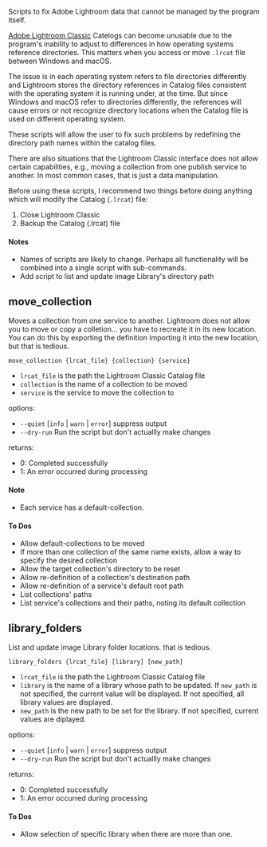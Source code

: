 Scripts to fix Adobe Lightroom data that cannot be managed by the program itself.

[Adobe Lightroom Classic](https://www.adobe.com/products/photoshop-lightroom-classic.html) Catelogs can become unusable due to the program's inability to adjust to differences in how operating systems reference directories. This matters when you access or move `.lrcat` file between Windows and macOS.

The issue is in each operating system refers to file directories differently and Lightroom stores the directory references in Catalog files consistent with the operating system it is running under, at the time. But since Windows and macOS refer to directories differently, the references will cause errors or not recognize directory locations when the Catalog file is used on different operating system.

These scripts will allow the user to fix such problems by redefining the directory path names within the catalog files.

There are also situations that the Lightroom Classic interface does not allow certain capabilities, e.g., moving a collection from one publish service to another. In most common cases, that is just a data manipulation.

Before using these scripts, I recommend two things before doing anything which will modify the Catalog (`.lrcat`) file:
1. Close Lightroom Classic
2. Backup the Catalog (.lrcat) file

#### Notes
- Names of scripts are likely to change. Perhaps all functionality will be combined into a single script with sub-commands.
- Add script to list and update image Library's directory path

## move_collection

Moves a collection from one service to another. Lightroom does not allow you to move or copy a colletion... you have to recreate it in its new location. You can do this by exporting the definition importing it into the new location, but that is tedious.
```
move_collection {lrcat_file} {collection} {service}
```
- `lrcat_file` is the path the Lightroom Classic Catalog file
- `collection` is the name of a collection to be moved
- `service` is the service to move the collection to

options:
- `--quiet` [`info` | `warn` | `error`] suppress output
- `--dry-run` Run the script but don't actuallly make changes

returns:
- 0: Completed successfully
- 1: An error occurred during processing

#### Note
- Each service has a default-collection.

#### To Dos
- Allow default-collections to be moved
- If more than one collection of the same name exists, allow a way to specify the desired collection
- Allow the target collection's directory to be reset
- Allow re-definition of a collection's destination path
- Allow re-definition of a service's default root path
- List collections' paths
- List service's collections and their paths, noting its default collection

## library_folders

List and update image Library folder locations.
that is tedious.
```
library_folders {lrcat_file} [library] [new_path]
```
- `lrcat_file` is the path the Lightroom Classic Catalog file
- `library` is the name of a library whose path to be updated. If `new_path` is not specified, the current value will be displayed. If not specified, all library values are displayed.
- `new_path` is the new path to be set for the library. If not specified, current values are diplayed.

options:
- `--quiet` [`info` | `warn` | `error`] suppress output
- `--dry-run` Run the script but don't actuallly make changes

returns:
- 0: Completed successfully
- 1: An error occurred during processing

#### To Dos
- Allow selection of specific library when there are more than one.
